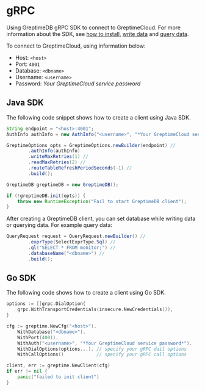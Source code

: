 # gRPC

Using GreptimeDB gRPC SDK to connect to GreptimeCloud. For more information about the SDK, see [how to install](https://docs.greptime.com/user-guide/clients/grpc), [write data](https://docs.greptime.com/user-guide/write-data/grpc) and [query data](https://docs.greptime.com/user-guide/query-data/grpc).

To connect to GreptimeCloud, using information below:

- Host: `<host>`
- Port: `4001`
- Database: `<dbname>`
- Username: `<username>`
- Password: *Your GreptimeCloud service password*

## Java SDK

The following code snippet shows how to create a client using Java SDK.

```java
String endpoint = "<host>:4001";
AuthInfo authInfo = new AuthInfo("<username>", "*Your GreptimeCloud service password*");

GreptimeOptions opts = GreptimeOptions.newBuilder(endpoint) //
        .authInfo(authInfo)
        .writeMaxRetries(1) //
        .readMaxRetries(2) //
        .routeTableRefreshPeriodSeconds(-1) //
        .build();

GreptimeDB greptimeDB = new GreptimeDB();

if (!greptimeDB.init(opts)) {
    throw new RuntimeException("Fail to start GreptimeDB client");
}
```

After creating a GreptimeDB client, you can set database while writing data or querying data. For example query data:

```java
QueryRequest request = QueryRequest.newBuilder() //
        .exprType(SelectExprType.Sql) //
        .ql("SELECT * FROM monitor;") //
        .databaseName("<dbname>") //
        .build();
```

## Go SDK

The following code shows how to create a client using Go SDK.

```go
options := []grpc.DialOption{
    grpc.WithTransportCredentials(insecure.NewCredentials()),
}

cfg := greptime.NewCfg("<host>").
    WithDatabase("<dbname>").
    WithPort(4001).
    WithAuth("<username>", "*Your GreptimeCloud service password*").
    WithDialOptions(options...). // specify your gRPC dail options
    WithCallOptions()            // specify your gRPC call options

client, err := greptime.NewClient(cfg)
if err != nil {
    panic("failed to init client")
}
```
